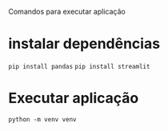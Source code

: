 Comandos para executar aplicação

# instalar dependências

`pip install pandas`
`pip install streamlit`

# Executar aplicação
`python -m venv venv`
